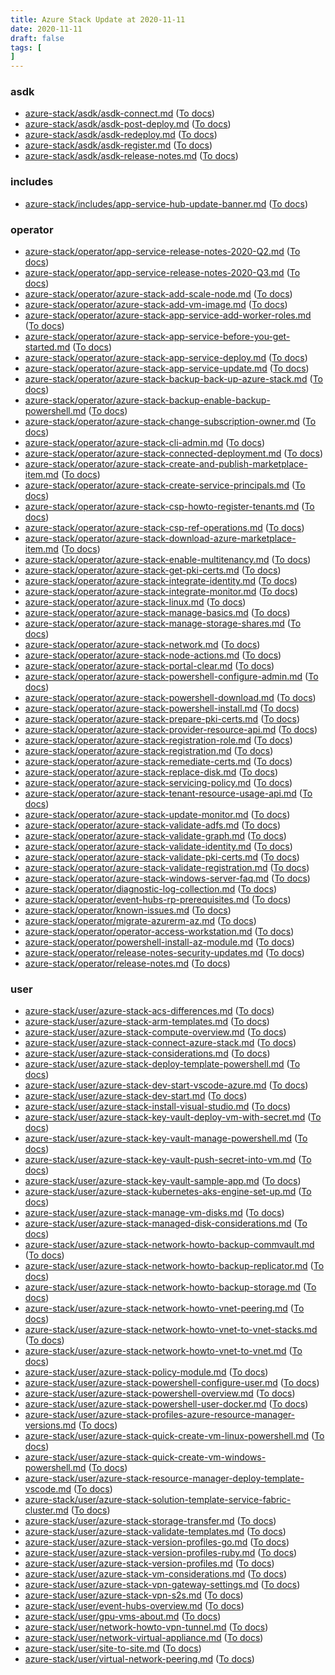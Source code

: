 ```yaml
---
title: Azure Stack Update at 2020-11-11
date: 2020-11-11
draft: false
tags: [
]
---
```


### asdk
- [azure-stack/asdk/asdk-connect.md](https://github.com/MicrosoftDocs/azure-stack-docs/compare/8cf7ff2..ce96b91#diff-73c837106385fab44f8f22aa5355d0dc43a192b9dd471a3d937aa9b1a4613b86) ([To docs](https://docs.microsoft.com/en-us/azure-stack/asdk/asdk-connect?WT.mc_id=AZ-MVP-5003408))
- [azure-stack/asdk/asdk-post-deploy.md](https://github.com/MicrosoftDocs/azure-stack-docs/compare/8cf7ff2..ce96b91#diff-b2ca6282891447b2714e289ac138011aab963e3339d3f7e38bec36f6bf083fa3) ([To docs](https://docs.microsoft.com/en-us/azure-stack/asdk/asdk-post-deploy?WT.mc_id=AZ-MVP-5003408))
- [azure-stack/asdk/asdk-redeploy.md](https://github.com/MicrosoftDocs/azure-stack-docs/compare/8cf7ff2..ce96b91#diff-ab39a28174fb31126b72dd32433b91f21947d9a998f333e753eb80d8732e435a) ([To docs](https://docs.microsoft.com/en-us/azure-stack/asdk/asdk-redeploy?WT.mc_id=AZ-MVP-5003408))
- [azure-stack/asdk/asdk-register.md](https://github.com/MicrosoftDocs/azure-stack-docs/compare/8cf7ff2..ce96b91#diff-c165ef920d8849a4401ff68f912d0cf0e0874321d6ed4472d2330296094ec5c2) ([To docs](https://docs.microsoft.com/en-us/azure-stack/asdk/asdk-register?WT.mc_id=AZ-MVP-5003408))
- [azure-stack/asdk/asdk-release-notes.md](https://github.com/MicrosoftDocs/azure-stack-docs/compare/8cf7ff2..ce96b91#diff-084db01076621f62bca53da433e4b78ba6b25a9df21948b9d4792f42ec814341) ([To docs](https://docs.microsoft.com/en-us/azure-stack/asdk/asdk-release-notes?WT.mc_id=AZ-MVP-5003408))
    
### includes
- [azure-stack/includes/app-service-hub-update-banner.md](https://github.com/MicrosoftDocs/azure-stack-docs/compare/8cf7ff2..ce96b91#diff-390f372afd1e2e28708e345f2c763502b1fc7dc6888e69a947d7a355f758323a) ([To docs](https://docs.microsoft.com/en-us/azure-stack/includes/app-service-hub-update-banner?WT.mc_id=AZ-MVP-5003408))
    
### operator
- [azure-stack/operator/app-service-release-notes-2020-Q2.md](https://github.com/MicrosoftDocs/azure-stack-docs/compare/8cf7ff2..ce96b91#diff-a22db558005fbdecb39739bd6b3c18e36d760c6d9a4a239c9852bacaecce7a31) ([To docs](https://docs.microsoft.com/en-us/azure-stack/operator/app-service-release-notes-2020-Q2?WT.mc_id=AZ-MVP-5003408))
- [azure-stack/operator/app-service-release-notes-2020-Q3.md](https://github.com/MicrosoftDocs/azure-stack-docs/compare/8cf7ff2..ce96b91#diff-572ca86567151907a660c0a522e147e29798a36c916d5f2908390387b24f44f8) ([To docs](https://docs.microsoft.com/en-us/azure-stack/operator/app-service-release-notes-2020-Q3?WT.mc_id=AZ-MVP-5003408))
- [azure-stack/operator/azure-stack-add-scale-node.md](https://github.com/MicrosoftDocs/azure-stack-docs/compare/8cf7ff2..ce96b91#diff-9c1f92819b49abdb7e5f215d0d8acb822af225b264f0fbf32cc48eb75ea06aeb) ([To docs](https://docs.microsoft.com/en-us/azure-stack/operator/azure-stack-add-scale-node?WT.mc_id=AZ-MVP-5003408))
- [azure-stack/operator/azure-stack-add-vm-image.md](https://github.com/MicrosoftDocs/azure-stack-docs/compare/8cf7ff2..ce96b91#diff-8ad06e4ef17a2d83bd9e1153ace586fda51cc9640deb6f2963d35bbe1768689d) ([To docs](https://docs.microsoft.com/en-us/azure-stack/operator/azure-stack-add-vm-image?WT.mc_id=AZ-MVP-5003408))
- [azure-stack/operator/azure-stack-app-service-add-worker-roles.md](https://github.com/MicrosoftDocs/azure-stack-docs/compare/8cf7ff2..ce96b91#diff-9ee67d11265e2a5c44d18c3b36d16c8f43226ef481dbb9baf7a9eb648e82353a) ([To docs](https://docs.microsoft.com/en-us/azure-stack/operator/azure-stack-app-service-add-worker-roles?WT.mc_id=AZ-MVP-5003408))
- [azure-stack/operator/azure-stack-app-service-before-you-get-started.md](https://github.com/MicrosoftDocs/azure-stack-docs/compare/8cf7ff2..ce96b91#diff-a1b5fa6ea13b0702896aa91a3a4b9c2e75621842e41e2d3ac49f36221e10b8a6) ([To docs](https://docs.microsoft.com/en-us/azure-stack/operator/azure-stack-app-service-before-you-get-started?WT.mc_id=AZ-MVP-5003408))
- [azure-stack/operator/azure-stack-app-service-deploy.md](https://github.com/MicrosoftDocs/azure-stack-docs/compare/8cf7ff2..ce96b91#diff-30fe97cec0c4f4ac8edc2858f11e439ed0fab944b65c3f934a39edd42dabf5a5) ([To docs](https://docs.microsoft.com/en-us/azure-stack/operator/azure-stack-app-service-deploy?WT.mc_id=AZ-MVP-5003408))
- [azure-stack/operator/azure-stack-app-service-update.md](https://github.com/MicrosoftDocs/azure-stack-docs/compare/8cf7ff2..ce96b91#diff-76aa0df8681e100781fdd36f5bea02cd0c6ff8e79892378b3a2281fc8d20811d) ([To docs](https://docs.microsoft.com/en-us/azure-stack/operator/azure-stack-app-service-update?WT.mc_id=AZ-MVP-5003408))
- [azure-stack/operator/azure-stack-backup-back-up-azure-stack.md](https://github.com/MicrosoftDocs/azure-stack-docs/compare/8cf7ff2..ce96b91#diff-60c07c245519daabe9fe0e7647afb69b0bb54a4687c95bdf3297976163232136) ([To docs](https://docs.microsoft.com/en-us/azure-stack/operator/azure-stack-backup-back-up-azure-stack?WT.mc_id=AZ-MVP-5003408))
- [azure-stack/operator/azure-stack-backup-enable-backup-powershell.md](https://github.com/MicrosoftDocs/azure-stack-docs/compare/8cf7ff2..ce96b91#diff-df351c79d4fd20e06a76d2e3ad2321ac66a81f069273852f36adde160b823feb) ([To docs](https://docs.microsoft.com/en-us/azure-stack/operator/azure-stack-backup-enable-backup-powershell?WT.mc_id=AZ-MVP-5003408))
- [azure-stack/operator/azure-stack-change-subscription-owner.md](https://github.com/MicrosoftDocs/azure-stack-docs/compare/8cf7ff2..ce96b91#diff-1ddba87677b2ffb453147bbb0c0874aa04f019e2611a24259bdad6d6930bc0b2) ([To docs](https://docs.microsoft.com/en-us/azure-stack/operator/azure-stack-change-subscription-owner?WT.mc_id=AZ-MVP-5003408))
- [azure-stack/operator/azure-stack-cli-admin.md](https://github.com/MicrosoftDocs/azure-stack-docs/compare/8cf7ff2..ce96b91#diff-c5e151c53b13b581c0f9fb5a3b6b358a6e9c4d6065f94f3100a134140b226bee) ([To docs](https://docs.microsoft.com/en-us/azure-stack/operator/azure-stack-cli-admin?WT.mc_id=AZ-MVP-5003408))
- [azure-stack/operator/azure-stack-connected-deployment.md](https://github.com/MicrosoftDocs/azure-stack-docs/compare/8cf7ff2..ce96b91#diff-4ef608ce39ead8a091d9a229ec9a327112694bba076838642d7e228983a4ad78) ([To docs](https://docs.microsoft.com/en-us/azure-stack/operator/azure-stack-connected-deployment?WT.mc_id=AZ-MVP-5003408))
- [azure-stack/operator/azure-stack-create-and-publish-marketplace-item.md](https://github.com/MicrosoftDocs/azure-stack-docs/compare/8cf7ff2..ce96b91#diff-b2b9660510b859639880c78cb1eb773630fa8d37f91a90b918c438c558bb237b) ([To docs](https://docs.microsoft.com/en-us/azure-stack/operator/azure-stack-create-and-publish-marketplace-item?WT.mc_id=AZ-MVP-5003408))
- [azure-stack/operator/azure-stack-create-service-principals.md](https://github.com/MicrosoftDocs/azure-stack-docs/compare/8cf7ff2..ce96b91#diff-75e367402365142da405ce242641022843792d47954d8cb9180b57857dc92095) ([To docs](https://docs.microsoft.com/en-us/azure-stack/operator/azure-stack-create-service-principals?WT.mc_id=AZ-MVP-5003408))
- [azure-stack/operator/azure-stack-csp-howto-register-tenants.md](https://github.com/MicrosoftDocs/azure-stack-docs/compare/8cf7ff2..ce96b91#diff-9e645433a76d743231a8d186f48d551d12bb7c47c3a0f912fb96bbda188b5ed9) ([To docs](https://docs.microsoft.com/en-us/azure-stack/operator/azure-stack-csp-howto-register-tenants?WT.mc_id=AZ-MVP-5003408))
- [azure-stack/operator/azure-stack-csp-ref-operations.md](https://github.com/MicrosoftDocs/azure-stack-docs/compare/8cf7ff2..ce96b91#diff-401637666a49cdf599c7181de9e482bcf477f7a052562813adbebc80d68b9194) ([To docs](https://docs.microsoft.com/en-us/azure-stack/operator/azure-stack-csp-ref-operations?WT.mc_id=AZ-MVP-5003408))
- [azure-stack/operator/azure-stack-download-azure-marketplace-item.md](https://github.com/MicrosoftDocs/azure-stack-docs/compare/8cf7ff2..ce96b91#diff-f7e1f470eae34ab0f257bda01f005cd5843ed6e6556031270d35bfc5a997f22b) ([To docs](https://docs.microsoft.com/en-us/azure-stack/operator/azure-stack-download-azure-marketplace-item?WT.mc_id=AZ-MVP-5003408))
- [azure-stack/operator/azure-stack-enable-multitenancy.md](https://github.com/MicrosoftDocs/azure-stack-docs/compare/8cf7ff2..ce96b91#diff-d4b33a4acb36562ac2f6d7bd2c42dcaedcd2d184eba30a95fe1fe41f05e0afb1) ([To docs](https://docs.microsoft.com/en-us/azure-stack/operator/azure-stack-enable-multitenancy?WT.mc_id=AZ-MVP-5003408))
- [azure-stack/operator/azure-stack-get-pki-certs.md](https://github.com/MicrosoftDocs/azure-stack-docs/compare/8cf7ff2..ce96b91#diff-5397212a3ab82a1ed8ed7c49b6fa8952a9a399b694b68c70fed9b9fc5eea0ffb) ([To docs](https://docs.microsoft.com/en-us/azure-stack/operator/azure-stack-get-pki-certs?WT.mc_id=AZ-MVP-5003408))
- [azure-stack/operator/azure-stack-integrate-identity.md](https://github.com/MicrosoftDocs/azure-stack-docs/compare/8cf7ff2..ce96b91#diff-c44feba8d45e33b5c0d63c7e7e1d47c37b83ef87cfd3c38492497f678cfe2c5f) ([To docs](https://docs.microsoft.com/en-us/azure-stack/operator/azure-stack-integrate-identity?WT.mc_id=AZ-MVP-5003408))
- [azure-stack/operator/azure-stack-integrate-monitor.md](https://github.com/MicrosoftDocs/azure-stack-docs/compare/8cf7ff2..ce96b91#diff-0d04639289188012d2b98cbe24bba21186dcb34ca1fc4a0b16149467db15aad1) ([To docs](https://docs.microsoft.com/en-us/azure-stack/operator/azure-stack-integrate-monitor?WT.mc_id=AZ-MVP-5003408))
- [azure-stack/operator/azure-stack-linux.md](https://github.com/MicrosoftDocs/azure-stack-docs/compare/8cf7ff2..ce96b91#diff-994200a04862a3f9245de82c5d6d96d101585cb7101e1816885c3ca7d1d57fba) ([To docs](https://docs.microsoft.com/en-us/azure-stack/operator/azure-stack-linux?WT.mc_id=AZ-MVP-5003408))
- [azure-stack/operator/azure-stack-manage-basics.md](https://github.com/MicrosoftDocs/azure-stack-docs/compare/8cf7ff2..ce96b91#diff-47a0d449b68fd733eaf0ca1d5e06b4998280ade662f6416ec112d20fb6c80e31) ([To docs](https://docs.microsoft.com/en-us/azure-stack/operator/azure-stack-manage-basics?WT.mc_id=AZ-MVP-5003408))
- [azure-stack/operator/azure-stack-manage-storage-shares.md](https://github.com/MicrosoftDocs/azure-stack-docs/compare/8cf7ff2..ce96b91#diff-25c2323071e06ddec7e71bae5a0eee613e8cec25a38348dc0e32b587f7d7a2ea) ([To docs](https://docs.microsoft.com/en-us/azure-stack/operator/azure-stack-manage-storage-shares?WT.mc_id=AZ-MVP-5003408))
- [azure-stack/operator/azure-stack-network.md](https://github.com/MicrosoftDocs/azure-stack-docs/compare/8cf7ff2..ce96b91#diff-34daa8ac7b2e96e9307838fc9a4581b6f24573847647d29b006e5939a844e54f) ([To docs](https://docs.microsoft.com/en-us/azure-stack/operator/azure-stack-network?WT.mc_id=AZ-MVP-5003408))
- [azure-stack/operator/azure-stack-node-actions.md](https://github.com/MicrosoftDocs/azure-stack-docs/compare/8cf7ff2..ce96b91#diff-bfbef39b27eb2ac136abca9a24166eff3843c210d0ee11f3926f473abefd54c7) ([To docs](https://docs.microsoft.com/en-us/azure-stack/operator/azure-stack-node-actions?WT.mc_id=AZ-MVP-5003408))
- [azure-stack/operator/azure-stack-portal-clear.md](https://github.com/MicrosoftDocs/azure-stack-docs/compare/8cf7ff2..ce96b91#diff-239fee2ebba6f2f6d2741d093e571a45e996411879868efe85c8e190890f8b6b) ([To docs](https://docs.microsoft.com/en-us/azure-stack/operator/azure-stack-portal-clear?WT.mc_id=AZ-MVP-5003408))
- [azure-stack/operator/azure-stack-powershell-configure-admin.md](https://github.com/MicrosoftDocs/azure-stack-docs/compare/8cf7ff2..ce96b91#diff-3bc1220093a6f11dcc107486259d6b78d8bee8ee08c9eb5429e1de039b8b29eb) ([To docs](https://docs.microsoft.com/en-us/azure-stack/operator/azure-stack-powershell-configure-admin?WT.mc_id=AZ-MVP-5003408))
- [azure-stack/operator/azure-stack-powershell-download.md](https://github.com/MicrosoftDocs/azure-stack-docs/compare/8cf7ff2..ce96b91#diff-03f9245c9d111abf085973751a784ebef4eae814b94716d80261cba3962abb55) ([To docs](https://docs.microsoft.com/en-us/azure-stack/operator/azure-stack-powershell-download?WT.mc_id=AZ-MVP-5003408))
- [azure-stack/operator/azure-stack-powershell-install.md](https://github.com/MicrosoftDocs/azure-stack-docs/compare/8cf7ff2..ce96b91#diff-e17f0e5be091f38798d1d7fc36d5e4fcf0cf696c815b15f6176becd28a87bbfb) ([To docs](https://docs.microsoft.com/en-us/azure-stack/operator/azure-stack-powershell-install?WT.mc_id=AZ-MVP-5003408))
- [azure-stack/operator/azure-stack-prepare-pki-certs.md](https://github.com/MicrosoftDocs/azure-stack-docs/compare/8cf7ff2..ce96b91#diff-6f3aed11ab79b1fcfc66789e3fb57fad89e5cb142c6a3055446b11f44e86f8be) ([To docs](https://docs.microsoft.com/en-us/azure-stack/operator/azure-stack-prepare-pki-certs?WT.mc_id=AZ-MVP-5003408))
- [azure-stack/operator/azure-stack-provider-resource-api.md](https://github.com/MicrosoftDocs/azure-stack-docs/compare/8cf7ff2..ce96b91#diff-bbe4b21cf192c3b610f1a6db63289f3b23fd11ecb557c365bd06cb2b73996412) ([To docs](https://docs.microsoft.com/en-us/azure-stack/operator/azure-stack-provider-resource-api?WT.mc_id=AZ-MVP-5003408))
- [azure-stack/operator/azure-stack-registration-role.md](https://github.com/MicrosoftDocs/azure-stack-docs/compare/8cf7ff2..ce96b91#diff-95ed185be22be1045641407394124978193ef3f0b195c22aed5258e4ef5b84fd) ([To docs](https://docs.microsoft.com/en-us/azure-stack/operator/azure-stack-registration-role?WT.mc_id=AZ-MVP-5003408))
- [azure-stack/operator/azure-stack-registration.md](https://github.com/MicrosoftDocs/azure-stack-docs/compare/8cf7ff2..ce96b91#diff-95b080b298dcb2f932977973bd3379bacc238716d94efcaf454f4a3ac204d0c1) ([To docs](https://docs.microsoft.com/en-us/azure-stack/operator/azure-stack-registration?WT.mc_id=AZ-MVP-5003408))
- [azure-stack/operator/azure-stack-remediate-certs.md](https://github.com/MicrosoftDocs/azure-stack-docs/compare/8cf7ff2..ce96b91#diff-a0b558de0a3ade63e3478b68f821db2c90b16bcb600c5745745575b0969c198f) ([To docs](https://docs.microsoft.com/en-us/azure-stack/operator/azure-stack-remediate-certs?WT.mc_id=AZ-MVP-5003408))
- [azure-stack/operator/azure-stack-replace-disk.md](https://github.com/MicrosoftDocs/azure-stack-docs/compare/8cf7ff2..ce96b91#diff-1b982556b04d744401fade708582aa799b964c5c52f7651697e9e06e384d464f) ([To docs](https://docs.microsoft.com/en-us/azure-stack/operator/azure-stack-replace-disk?WT.mc_id=AZ-MVP-5003408))
- [azure-stack/operator/azure-stack-servicing-policy.md](https://github.com/MicrosoftDocs/azure-stack-docs/compare/8cf7ff2..ce96b91#diff-63b278346f0c49a6e87df4803ed981e5b597bccb2e07797d2a3b35e12911bb67) ([To docs](https://docs.microsoft.com/en-us/azure-stack/operator/azure-stack-servicing-policy?WT.mc_id=AZ-MVP-5003408))
- [azure-stack/operator/azure-stack-tenant-resource-usage-api.md](https://github.com/MicrosoftDocs/azure-stack-docs/compare/8cf7ff2..ce96b91#diff-832bb606bf5f54145860c5c598469e532b1ed869a78fab9556fb4ccf98f7bde7) ([To docs](https://docs.microsoft.com/en-us/azure-stack/operator/azure-stack-tenant-resource-usage-api?WT.mc_id=AZ-MVP-5003408))
- [azure-stack/operator/azure-stack-update-monitor.md](https://github.com/MicrosoftDocs/azure-stack-docs/compare/8cf7ff2..ce96b91#diff-48479dc1d7d3c1ff1f2363c6f225dd9cdce908a69cad4368cf868f245efcf899) ([To docs](https://docs.microsoft.com/en-us/azure-stack/operator/azure-stack-update-monitor?WT.mc_id=AZ-MVP-5003408))
- [azure-stack/operator/azure-stack-validate-adfs.md](https://github.com/MicrosoftDocs/azure-stack-docs/compare/8cf7ff2..ce96b91#diff-0401e117a09480cc59ddad750e188c39aa6eded408faaf7edf37d72725e9be93) ([To docs](https://docs.microsoft.com/en-us/azure-stack/operator/azure-stack-validate-adfs?WT.mc_id=AZ-MVP-5003408))
- [azure-stack/operator/azure-stack-validate-graph.md](https://github.com/MicrosoftDocs/azure-stack-docs/compare/8cf7ff2..ce96b91#diff-4e0c8d9bfb9b47c37bb7cd4aaa1f3a7529a2d21d6fa26c1d110b5e0cf3265d6a) ([To docs](https://docs.microsoft.com/en-us/azure-stack/operator/azure-stack-validate-graph?WT.mc_id=AZ-MVP-5003408))
- [azure-stack/operator/azure-stack-validate-identity.md](https://github.com/MicrosoftDocs/azure-stack-docs/compare/8cf7ff2..ce96b91#diff-81bf12f263d09d3323613dde6462a200dc3ea1a59afdffc3171b579b7e3ad4df) ([To docs](https://docs.microsoft.com/en-us/azure-stack/operator/azure-stack-validate-identity?WT.mc_id=AZ-MVP-5003408))
- [azure-stack/operator/azure-stack-validate-pki-certs.md](https://github.com/MicrosoftDocs/azure-stack-docs/compare/8cf7ff2..ce96b91#diff-52c4a2f78d87a81ec66be948800c32ef97eedfc8acf8eba6f254ba80c1c8489c) ([To docs](https://docs.microsoft.com/en-us/azure-stack/operator/azure-stack-validate-pki-certs?WT.mc_id=AZ-MVP-5003408))
- [azure-stack/operator/azure-stack-validate-registration.md](https://github.com/MicrosoftDocs/azure-stack-docs/compare/8cf7ff2..ce96b91#diff-1bf9b513092cfb3d263e274aea0753be8f6dd57dff5bd7f4af37d0dd21526152) ([To docs](https://docs.microsoft.com/en-us/azure-stack/operator/azure-stack-validate-registration?WT.mc_id=AZ-MVP-5003408))
- [azure-stack/operator/azure-stack-windows-server-faq.md](https://github.com/MicrosoftDocs/azure-stack-docs/compare/8cf7ff2..ce96b91#diff-822f04f4699ef6258470ecc6ea1194758c7a51fd1cb064a24f865e92c9739f61) ([To docs](https://docs.microsoft.com/en-us/azure-stack/operator/azure-stack-windows-server-faq?WT.mc_id=AZ-MVP-5003408))
- [azure-stack/operator/diagnostic-log-collection.md](https://github.com/MicrosoftDocs/azure-stack-docs/compare/8cf7ff2..ce96b91#diff-0b568405ca10ea58e3db1e97610604832da9b8ac34ba87f3005f1596974236ef) ([To docs](https://docs.microsoft.com/en-us/azure-stack/operator/diagnostic-log-collection?WT.mc_id=AZ-MVP-5003408))
- [azure-stack/operator/event-hubs-rp-prerequisites.md](https://github.com/MicrosoftDocs/azure-stack-docs/compare/8cf7ff2..ce96b91#diff-1a1d722dd9c63565ee8f29038019cb920312454ed366626a35fc48205c581f98) ([To docs](https://docs.microsoft.com/en-us/azure-stack/operator/event-hubs-rp-prerequisites?WT.mc_id=AZ-MVP-5003408))
- [azure-stack/operator/known-issues.md](https://github.com/MicrosoftDocs/azure-stack-docs/compare/8cf7ff2..ce96b91#diff-cb06cf349d7c5acaddcca900d95b98b309283d56f1ec4f41df6a6a5f2bf3a79c) ([To docs](https://docs.microsoft.com/en-us/azure-stack/operator/known-issues?WT.mc_id=AZ-MVP-5003408))
- [azure-stack/operator/migrate-azurerm-az.md](https://github.com/MicrosoftDocs/azure-stack-docs/compare/8cf7ff2..ce96b91#diff-085e2c719b5dc4993d41936e674ba4d802d568b49620f9a2a961d82936682eef) ([To docs](https://docs.microsoft.com/en-us/azure-stack/operator/migrate-azurerm-az?WT.mc_id=AZ-MVP-5003408))
- [azure-stack/operator/operator-access-workstation.md](https://github.com/MicrosoftDocs/azure-stack-docs/compare/8cf7ff2..ce96b91#diff-0f92696a35c1c5972f801d1e9aa49814a65cf4849e26fd391a16226de3c3154c) ([To docs](https://docs.microsoft.com/en-us/azure-stack/operator/operator-access-workstation?WT.mc_id=AZ-MVP-5003408))
- [azure-stack/operator/powershell-install-az-module.md](https://github.com/MicrosoftDocs/azure-stack-docs/compare/8cf7ff2..ce96b91#diff-30850e7d5f4d10e14e37ab1d18daa6f030b59777fa195d031c5297a98065c28a) ([To docs](https://docs.microsoft.com/en-us/azure-stack/operator/powershell-install-az-module?WT.mc_id=AZ-MVP-5003408))
- [azure-stack/operator/release-notes-security-updates.md](https://github.com/MicrosoftDocs/azure-stack-docs/compare/8cf7ff2..ce96b91#diff-d018ba1c901cdf3ce8677b0b67c6d506e023ce7dde2ce5bda422a09466e8167e) ([To docs](https://docs.microsoft.com/en-us/azure-stack/operator/release-notes-security-updates?WT.mc_id=AZ-MVP-5003408))
- [azure-stack/operator/release-notes.md](https://github.com/MicrosoftDocs/azure-stack-docs/compare/8cf7ff2..ce96b91#diff-2135bea1e8ba86ced8f1132666bad8511311d8b2daf186e8f7bcee06513e1035) ([To docs](https://docs.microsoft.com/en-us/azure-stack/operator/release-notes?WT.mc_id=AZ-MVP-5003408))
    
### user
- [azure-stack/user/azure-stack-acs-differences.md](https://github.com/MicrosoftDocs/azure-stack-docs/compare/8cf7ff2..ce96b91#diff-ab3bdf03d754f9374586fc1487d5f601b260e3100784bf2731a8bcd6ae957931) ([To docs](https://docs.microsoft.com/en-us/azure-stack/user/azure-stack-acs-differences?WT.mc_id=AZ-MVP-5003408))
- [azure-stack/user/azure-stack-arm-templates.md](https://github.com/MicrosoftDocs/azure-stack-docs/compare/8cf7ff2..ce96b91#diff-b583f524b85e32f0b88452559413189c08a5081ff4a6425b60d07e588cae119d) ([To docs](https://docs.microsoft.com/en-us/azure-stack/user/azure-stack-arm-templates?WT.mc_id=AZ-MVP-5003408))
- [azure-stack/user/azure-stack-compute-overview.md](https://github.com/MicrosoftDocs/azure-stack-docs/compare/8cf7ff2..ce96b91#diff-aa7e65d730a9fd76183c9554d3bb66338735703dc09b852a273921f998b26f3b) ([To docs](https://docs.microsoft.com/en-us/azure-stack/user/azure-stack-compute-overview?WT.mc_id=AZ-MVP-5003408))
- [azure-stack/user/azure-stack-connect-azure-stack.md](https://github.com/MicrosoftDocs/azure-stack-docs/compare/8cf7ff2..ce96b91#diff-341985ba4d6913f353039c98ae2e840a24f5056059aefa2137d369bebdb95193) ([To docs](https://docs.microsoft.com/en-us/azure-stack/user/azure-stack-connect-azure-stack?WT.mc_id=AZ-MVP-5003408))
- [azure-stack/user/azure-stack-considerations.md](https://github.com/MicrosoftDocs/azure-stack-docs/compare/8cf7ff2..ce96b91#diff-2468bd8906aa4ee5c0bf5099c85d177819ddab7c00b95370962061a0890dda26) ([To docs](https://docs.microsoft.com/en-us/azure-stack/user/azure-stack-considerations?WT.mc_id=AZ-MVP-5003408))
- [azure-stack/user/azure-stack-deploy-template-powershell.md](https://github.com/MicrosoftDocs/azure-stack-docs/compare/8cf7ff2..ce96b91#diff-cbacbba01d5ff0febc8a8129c980a874ac0eec80011e71c01e02c0c2ffa652a9) ([To docs](https://docs.microsoft.com/en-us/azure-stack/user/azure-stack-deploy-template-powershell?WT.mc_id=AZ-MVP-5003408))
- [azure-stack/user/azure-stack-dev-start-vscode-azure.md](https://github.com/MicrosoftDocs/azure-stack-docs/compare/8cf7ff2..ce96b91#diff-a6808e502f6393adc0e41d6019ce9123c148cd3b8a58256b14406692b37a619b) ([To docs](https://docs.microsoft.com/en-us/azure-stack/user/azure-stack-dev-start-vscode-azure?WT.mc_id=AZ-MVP-5003408))
- [azure-stack/user/azure-stack-dev-start.md](https://github.com/MicrosoftDocs/azure-stack-docs/compare/8cf7ff2..ce96b91#diff-957ed7c113107bead74cc5cc11fd52d8ab8ce4278bb339d0abd1f385990e8590) ([To docs](https://docs.microsoft.com/en-us/azure-stack/user/azure-stack-dev-start?WT.mc_id=AZ-MVP-5003408))
- [azure-stack/user/azure-stack-install-visual-studio.md](https://github.com/MicrosoftDocs/azure-stack-docs/compare/8cf7ff2..ce96b91#diff-0c4e1330ba178f56a2c2e6f0533148fbfd05f3142d9226970ea257073ce216e2) ([To docs](https://docs.microsoft.com/en-us/azure-stack/user/azure-stack-install-visual-studio?WT.mc_id=AZ-MVP-5003408))
- [azure-stack/user/azure-stack-key-vault-deploy-vm-with-secret.md](https://github.com/MicrosoftDocs/azure-stack-docs/compare/8cf7ff2..ce96b91#diff-b79420e37755592f901133af65bf2238453d43987b7a1e8e28b6eadb1172bc38) ([To docs](https://docs.microsoft.com/en-us/azure-stack/user/azure-stack-key-vault-deploy-vm-with-secret?WT.mc_id=AZ-MVP-5003408))
- [azure-stack/user/azure-stack-key-vault-manage-powershell.md](https://github.com/MicrosoftDocs/azure-stack-docs/compare/8cf7ff2..ce96b91#diff-e9cafe1da2c0fe6771851b90d46bbaa3f1c644a5e1ad0c9ebe8b06a98315900e) ([To docs](https://docs.microsoft.com/en-us/azure-stack/user/azure-stack-key-vault-manage-powershell?WT.mc_id=AZ-MVP-5003408))
- [azure-stack/user/azure-stack-key-vault-push-secret-into-vm.md](https://github.com/MicrosoftDocs/azure-stack-docs/compare/8cf7ff2..ce96b91#diff-3575dfeeecdd3081cf39b4cfee3005a3246bba9cbe539b0b3e066d4a4c66f045) ([To docs](https://docs.microsoft.com/en-us/azure-stack/user/azure-stack-key-vault-push-secret-into-vm?WT.mc_id=AZ-MVP-5003408))
- [azure-stack/user/azure-stack-key-vault-sample-app.md](https://github.com/MicrosoftDocs/azure-stack-docs/compare/8cf7ff2..ce96b91#diff-0b7758ad80f21d83d912dae379c823f84a294af42b28d01c2a8c7143330fe9ed) ([To docs](https://docs.microsoft.com/en-us/azure-stack/user/azure-stack-key-vault-sample-app?WT.mc_id=AZ-MVP-5003408))
- [azure-stack/user/azure-stack-kubernetes-aks-engine-set-up.md](https://github.com/MicrosoftDocs/azure-stack-docs/compare/8cf7ff2..ce96b91#diff-4c777638d211d4da9cf87dd985c96ad185ebacbdf3ffac531ba29868e8d9d7d0) ([To docs](https://docs.microsoft.com/en-us/azure-stack/user/azure-stack-kubernetes-aks-engine-set-up?WT.mc_id=AZ-MVP-5003408))
- [azure-stack/user/azure-stack-manage-vm-disks.md](https://github.com/MicrosoftDocs/azure-stack-docs/compare/8cf7ff2..ce96b91#diff-2432db3184270e5041ba5e7953fecd4c5295ad23919c1ef7298d24a5509dddd2) ([To docs](https://docs.microsoft.com/en-us/azure-stack/user/azure-stack-manage-vm-disks?WT.mc_id=AZ-MVP-5003408))
- [azure-stack/user/azure-stack-managed-disk-considerations.md](https://github.com/MicrosoftDocs/azure-stack-docs/compare/8cf7ff2..ce96b91#diff-6b68ca7d760ba28e900501fbaf4e2fc70ea43a6e7688e8502b2402465dc78e4d) ([To docs](https://docs.microsoft.com/en-us/azure-stack/user/azure-stack-managed-disk-considerations?WT.mc_id=AZ-MVP-5003408))
- [azure-stack/user/azure-stack-network-howto-backup-commvault.md](https://github.com/MicrosoftDocs/azure-stack-docs/compare/8cf7ff2..ce96b91#diff-c741a16b6f641da055d5cc475469d3363c3deca0b6f2a6a1e4171bbdbf9b26ab) ([To docs](https://docs.microsoft.com/en-us/azure-stack/user/azure-stack-network-howto-backup-commvault?WT.mc_id=AZ-MVP-5003408))
- [azure-stack/user/azure-stack-network-howto-backup-replicator.md](https://github.com/MicrosoftDocs/azure-stack-docs/compare/8cf7ff2..ce96b91#diff-36fcd4c7bfb1d3d479434a330691d010f995c3e021de946c0739cac87ee45cdd) ([To docs](https://docs.microsoft.com/en-us/azure-stack/user/azure-stack-network-howto-backup-replicator?WT.mc_id=AZ-MVP-5003408))
- [azure-stack/user/azure-stack-network-howto-backup-storage.md](https://github.com/MicrosoftDocs/azure-stack-docs/compare/8cf7ff2..ce96b91#diff-06ee38845260a0225c465d38a2adea3ba8a1b59d98f7834871821b872c0a080f) ([To docs](https://docs.microsoft.com/en-us/azure-stack/user/azure-stack-network-howto-backup-storage?WT.mc_id=AZ-MVP-5003408))
- [azure-stack/user/azure-stack-network-howto-vnet-peering.md](https://github.com/MicrosoftDocs/azure-stack-docs/compare/8cf7ff2..ce96b91#diff-aed4c4cd258841f5eae2178bb6473471ba2e902c9d74bfdb5f0613e09ed3bfd1) ([To docs](https://docs.microsoft.com/en-us/azure-stack/user/azure-stack-network-howto-vnet-peering?WT.mc_id=AZ-MVP-5003408))
- [azure-stack/user/azure-stack-network-howto-vnet-to-vnet-stacks.md](https://github.com/MicrosoftDocs/azure-stack-docs/compare/8cf7ff2..ce96b91#diff-b80de60803b1b5f857a53b2da9ecace4799fb840c51085035e9cb485f674cec9) ([To docs](https://docs.microsoft.com/en-us/azure-stack/user/azure-stack-network-howto-vnet-to-vnet-stacks?WT.mc_id=AZ-MVP-5003408))
- [azure-stack/user/azure-stack-network-howto-vnet-to-vnet.md](https://github.com/MicrosoftDocs/azure-stack-docs/compare/8cf7ff2..ce96b91#diff-4b9332b931bf1707b334322f2d832d6b1136c771bffc6eacd8b672c795865a68) ([To docs](https://docs.microsoft.com/en-us/azure-stack/user/azure-stack-network-howto-vnet-to-vnet?WT.mc_id=AZ-MVP-5003408))
- [azure-stack/user/azure-stack-policy-module.md](https://github.com/MicrosoftDocs/azure-stack-docs/compare/8cf7ff2..ce96b91#diff-441b8cbb050881a6ff8297ec293e5927ddc2b9a1bbc5b4e4c48f2ce59e85673f) ([To docs](https://docs.microsoft.com/en-us/azure-stack/user/azure-stack-policy-module?WT.mc_id=AZ-MVP-5003408))
- [azure-stack/user/azure-stack-powershell-configure-user.md](https://github.com/MicrosoftDocs/azure-stack-docs/compare/8cf7ff2..ce96b91#diff-5683040f0ba47f198c27813f5a06b362b10fba52185ef9eab3e6d89486b81222) ([To docs](https://docs.microsoft.com/en-us/azure-stack/user/azure-stack-powershell-configure-user?WT.mc_id=AZ-MVP-5003408))
- [azure-stack/user/azure-stack-powershell-overview.md](https://github.com/MicrosoftDocs/azure-stack-docs/compare/8cf7ff2..ce96b91#diff-0ee0e32e8b18a43f9e6520259c15b5b5ded9a89d397a3a45aad0083aed259467) ([To docs](https://docs.microsoft.com/en-us/azure-stack/user/azure-stack-powershell-overview?WT.mc_id=AZ-MVP-5003408))
- [azure-stack/user/azure-stack-powershell-user-docker.md](https://github.com/MicrosoftDocs/azure-stack-docs/compare/8cf7ff2..ce96b91#diff-9691d0e93fee741cb3fee6fb4e861b78fb28162aaacc8f972f977673dca15679) ([To docs](https://docs.microsoft.com/en-us/azure-stack/user/azure-stack-powershell-user-docker?WT.mc_id=AZ-MVP-5003408))
- [azure-stack/user/azure-stack-profiles-azure-resource-manager-versions.md](https://github.com/MicrosoftDocs/azure-stack-docs/compare/8cf7ff2..ce96b91#diff-caf3bea9141bd91fc823b62896cf789bdcbf6a57d3b9056d612d23f9b78088f1) ([To docs](https://docs.microsoft.com/en-us/azure-stack/user/azure-stack-profiles-azure-resource-manager-versions?WT.mc_id=AZ-MVP-5003408))
- [azure-stack/user/azure-stack-quick-create-vm-linux-powershell.md](https://github.com/MicrosoftDocs/azure-stack-docs/compare/8cf7ff2..ce96b91#diff-4cd902328d0d2414a51418584d4679fed158ec6d038089a08122ab081b5e3ca0) ([To docs](https://docs.microsoft.com/en-us/azure-stack/user/azure-stack-quick-create-vm-linux-powershell?WT.mc_id=AZ-MVP-5003408))
- [azure-stack/user/azure-stack-quick-create-vm-windows-powershell.md](https://github.com/MicrosoftDocs/azure-stack-docs/compare/8cf7ff2..ce96b91#diff-a342b34b90f1f37a286ce31731d276003b4f9ff6dbced31aa577c64e01e7226b) ([To docs](https://docs.microsoft.com/en-us/azure-stack/user/azure-stack-quick-create-vm-windows-powershell?WT.mc_id=AZ-MVP-5003408))
- [azure-stack/user/azure-stack-resource-manager-deploy-template-vscode.md](https://github.com/MicrosoftDocs/azure-stack-docs/compare/8cf7ff2..ce96b91#diff-64ddd24874f9d4e379471135df7f8e8023176f6f0f65d2d415668cb690fbc27c) ([To docs](https://docs.microsoft.com/en-us/azure-stack/user/azure-stack-resource-manager-deploy-template-vscode?WT.mc_id=AZ-MVP-5003408))
- [azure-stack/user/azure-stack-solution-template-service-fabric-cluster.md](https://github.com/MicrosoftDocs/azure-stack-docs/compare/8cf7ff2..ce96b91#diff-0ea4d1537976dbee020cee0534f0a4f1d8f44da7a24b028e1765549b838b5298) ([To docs](https://docs.microsoft.com/en-us/azure-stack/user/azure-stack-solution-template-service-fabric-cluster?WT.mc_id=AZ-MVP-5003408))
- [azure-stack/user/azure-stack-storage-transfer.md](https://github.com/MicrosoftDocs/azure-stack-docs/compare/8cf7ff2..ce96b91#diff-26efeb9d03291a3a99c034d39b3bbbeb7178e8c348210a015e2d5dcbef4c1f29) ([To docs](https://docs.microsoft.com/en-us/azure-stack/user/azure-stack-storage-transfer?WT.mc_id=AZ-MVP-5003408))
- [azure-stack/user/azure-stack-validate-templates.md](https://github.com/MicrosoftDocs/azure-stack-docs/compare/8cf7ff2..ce96b91#diff-9ad7f430391192c9230184daf75d5cec8d6132a566f6985678643cfb9f7c83f5) ([To docs](https://docs.microsoft.com/en-us/azure-stack/user/azure-stack-validate-templates?WT.mc_id=AZ-MVP-5003408))
- [azure-stack/user/azure-stack-version-profiles-go.md](https://github.com/MicrosoftDocs/azure-stack-docs/compare/8cf7ff2..ce96b91#diff-7f403756ef656815ac66100e1dcfffc436d1e8883a25fd8d6e8eddf814c3644d) ([To docs](https://docs.microsoft.com/en-us/azure-stack/user/azure-stack-version-profiles-go?WT.mc_id=AZ-MVP-5003408))
- [azure-stack/user/azure-stack-version-profiles-ruby.md](https://github.com/MicrosoftDocs/azure-stack-docs/compare/8cf7ff2..ce96b91#diff-2878a776d7be5804527e880517e782760de77bf3a92cc5599f5d98eb064f08c5) ([To docs](https://docs.microsoft.com/en-us/azure-stack/user/azure-stack-version-profiles-ruby?WT.mc_id=AZ-MVP-5003408))
- [azure-stack/user/azure-stack-version-profiles.md](https://github.com/MicrosoftDocs/azure-stack-docs/compare/8cf7ff2..ce96b91#diff-e8418ba5e2ad6e5676d40d82deefd60ea589c9293a1d1234d0e2cb64d473ccfd) ([To docs](https://docs.microsoft.com/en-us/azure-stack/user/azure-stack-version-profiles?WT.mc_id=AZ-MVP-5003408))
- [azure-stack/user/azure-stack-vm-considerations.md](https://github.com/MicrosoftDocs/azure-stack-docs/compare/8cf7ff2..ce96b91#diff-b71ecefa5e5e103c3de2e40e0a5236fb6fe3a1fc4376143531647d0817220e07) ([To docs](https://docs.microsoft.com/en-us/azure-stack/user/azure-stack-vm-considerations?WT.mc_id=AZ-MVP-5003408))
- [azure-stack/user/azure-stack-vpn-gateway-settings.md](https://github.com/MicrosoftDocs/azure-stack-docs/compare/8cf7ff2..ce96b91#diff-6b281e78cbd580c0e6cbf81d598efeda8a118bae28ccddbfbf28eca88a568a78) ([To docs](https://docs.microsoft.com/en-us/azure-stack/user/azure-stack-vpn-gateway-settings?WT.mc_id=AZ-MVP-5003408))
- [azure-stack/user/azure-stack-vpn-s2s.md](https://github.com/MicrosoftDocs/azure-stack-docs/compare/8cf7ff2..ce96b91#diff-ae544045b90a0b09f33615c3a1488147f64fd481c56f4e5cadaf6661ad195f05) ([To docs](https://docs.microsoft.com/en-us/azure-stack/user/azure-stack-vpn-s2s?WT.mc_id=AZ-MVP-5003408))
- [azure-stack/user/event-hubs-overview.md](https://github.com/MicrosoftDocs/azure-stack-docs/compare/8cf7ff2..ce96b91#diff-b537a76baab5186b3f16291f3ed69a6cb8171fecef0fac8d29c9784ceec15f8f) ([To docs](https://docs.microsoft.com/en-us/azure-stack/user/event-hubs-overview?WT.mc_id=AZ-MVP-5003408))
- [azure-stack/user/gpu-vms-about.md](https://github.com/MicrosoftDocs/azure-stack-docs/compare/8cf7ff2..ce96b91#diff-728cec1ca453e7e57672b25996d6b9b2e48471aebb8e97470101e7039220ff6a) ([To docs](https://docs.microsoft.com/en-us/azure-stack/user/gpu-vms-about?WT.mc_id=AZ-MVP-5003408))
- [azure-stack/user/network-howto-vpn-tunnel.md](https://github.com/MicrosoftDocs/azure-stack-docs/compare/8cf7ff2..ce96b91#diff-1d6d2b8e28a7bc90ae8967f6c325328bc367644ba06bdf226a60d3d2d8eb5211) ([To docs](https://docs.microsoft.com/en-us/azure-stack/user/network-howto-vpn-tunnel?WT.mc_id=AZ-MVP-5003408))
- [azure-stack/user/network-virtual-appliance.md](https://github.com/MicrosoftDocs/azure-stack-docs/compare/8cf7ff2..ce96b91#diff-396e802f4db9c79fc9e4c5edd9cd8a697ee34e3b0724745d34bd6cb69bc8031f) ([To docs](https://docs.microsoft.com/en-us/azure-stack/user/network-virtual-appliance?WT.mc_id=AZ-MVP-5003408))
- [azure-stack/user/site-to-site.md](https://github.com/MicrosoftDocs/azure-stack-docs/compare/8cf7ff2..ce96b91#diff-5aebef9b55ae89d861d581d4dca594b884f5b4bb9c0933f93fd573710e64f9d1) ([To docs](https://docs.microsoft.com/en-us/azure-stack/user/site-to-site?WT.mc_id=AZ-MVP-5003408))
- [azure-stack/user/virtual-network-peering.md](https://github.com/MicrosoftDocs/azure-stack-docs/compare/8cf7ff2..ce96b91#diff-7bcb8d28ba8fd2bdb52f73ae35f5998305f81efac14edb084203a3b6febef04f) ([To docs](https://docs.microsoft.com/en-us/azure-stack/user/virtual-network-peering?WT.mc_id=AZ-MVP-5003408))
    
